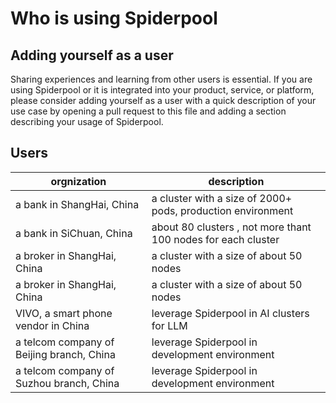# Who is using Spiderpool

## Adding yourself as a user

Sharing experiences and learning from other users is essential.
If you are using Spiderpool or it is integrated into your product, service, or
platform, please consider adding yourself as a user with a quick
description of your use case by opening a pull request to this file and adding
a section describing your usage of Spiderpool.

## Users

| orgnization                  | description                                                   |
|------------------------------|---------------------------------------------------------------|
| a bank in ShangHai, China    | a cluster with a size of 2000+ pods, production environment   |
| a bank in SiChuan, China           | about 80 clusters , not more thant 100 nodes for each cluster |
| a broker in ShangHai, China        | a cluster with a size of about 50 nodes                       |
| a broker in ShangHai, China        | a cluster with a size of about 50 nodes                       |
| VIVO, a smart phone vendor in China  | leverage Spiderpool in AI clusters for LLM                  |
| a telcom company of Beijing branch, China        |       leverage Spiderpool in development environment                   |
| a telcom company of Suzhou branch, China        |   leverage Spiderpool in development environment                   |
